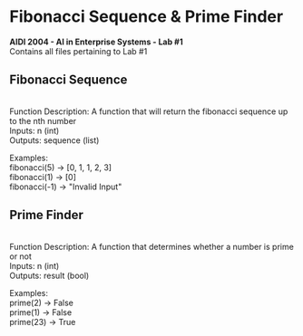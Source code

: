 # Fibonacci Sequence & Prime Finder
**AIDI 2004 - AI in Enterprise Systems - Lab #1**
<br>Contains all files pertaining to Lab #1

## Fibonacci Sequence
<br>Function Description: A function that will return the fibonacci sequence up to the nth number
<br>Inputs: n (int)
<br>Outputs: sequence (list)
<p>Examples:
<br>fibonacci(5) -> [0, 1, 1, 2, 3]
<br>fibonacci(1) -> [0]
<br>fibonacci(-1) -> "Invalid Input"

## Prime Finder
<br>Function Description: A function that determines whether a number is prime or not
<br>Inputs: n (int)
<br>Outputs: result (bool)
<p>Examples:
<br>prime(2) -> False
<br>prime(1) -> False
<br>prime(23) -> True
